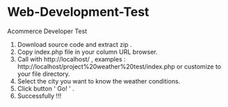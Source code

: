 # Web-Development-Test
Acommerce Developer Test

1. Download source code and extract zip .
2. Copy index.php file in your column URL browser.
3. Call with http://localhost/ , examples : http://localhost/project%20weather%20test/index.php or customize to your file directory.
4. Select the city you want to know the weather conditions.
5. Click button ' Go! ' .
6. Successfully !!!
